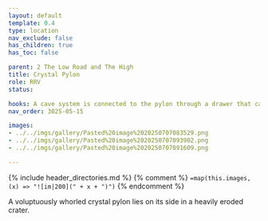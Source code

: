 ```yaml
---
layout: default
template: 0.4
type: location
nav_exclude: false
has_children: true
has_toc: false

parent: 2 The Low Road and The High
title: Crystal Pylon
role: RRV
status: 

hooks: A cave system is connected to the pylon through a drawer that can be opened with a computer interface. In it, some liquid crystal spheres floated around a pool of water. Several corridors were not explored.
nav_order: 3025-05-15

images: 
- ../../imgs/gallery/Pasted%20image%2020250707083529.png
- ../../imgs/gallery/Pasted%20image%2020250707093902.png
- ../../imgs/gallery/Pasted%20image%2020250707091609.png

---
```


{% include header_directories.md %}
{% comment %}
`=map(this.images, (x) => "![im|200](" + x + ")")`
{% endcomment %}

A voluptuously whorled crystal pylon lies on its side in a heavily
eroded crater.
